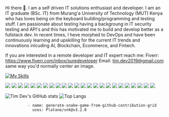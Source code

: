 Hi there 👋. I am a self driven IT solutions enthusiast and developer. I am an IT graduate (BSc. IT) from Murang'a University of Technology (MUT) Kenya who has loves being on the keyboard building/programming and testing stuff. I am passionate about testing having a backgroung in IT security testing and API's and this has motivated me to build and develop better as a fullstack dev. In recent times, I heve morphed to DevOps and have been continuously learning and upskilling for the current IT trends and innovations inlcuding AI, Blockchain, Ecommerce, and Fintech. 

If you are interested in a remote developer and IT expert reach me:
Fiverr: https://www.fiverr.com/inbox/suredeveloper
Email: tim.dev2019@gmail.com
same way you'd normally center an image.


[![My Skills](https://skillicons.dev/icons?i=css,discord,django,docker,express,firebase,github,sublime,ruby,redux,mongo,php,go,graphql,heroku,nodejs,figma&theme=light)](https://skillicons.dev)


<img src="https://img.shields.io/badge/Wordpress-21759B?style=for-the-badge&logo=wordpress&logoColor=white" /> <img src="https://img.shields.io/badge/shopify-8DB543?style=for-the-badge&logo=Shopify&logoColor=white" />  <img src="https://img.shields.io/badge/Kubernetes-3069DE?style=for-the-badge&logo=kubernetes&logoColor=white" /> <img src="https://img.shields.io/badge/Jenkins-49728B?style=for-the-badge&logo=jenkins&logoColor=white" /> <img src="https://img.shields.io/badge/Vercel-000000?style=for-the-badge&logo=vercel&logoColor=white" /> <img src="https://img.shields.io/badge/Elastic_Search-005571?style=for-the-badge&logo=elasticsearch&logoColor=white" /> <img src="https://img.shields.io/badge/Pexels-05A081?style=for-the-badge&logo=pexels&logoColor=white" /> <img src="https://img.shields.io/badge/Ansible-000000?style=for-the-badge&logo=ansible&logoColor=white" />
<img src="https://img.shields.io/badge/Composer-885630?style=for-the-badge&logo=Composer&logoColor=white" /> <img src="https://img.shields.io/badge/Laravel-FF2D20?style=for-the-badge&logo=laravel&logoColor=white"/> <img src="https://img.shields.io/badge/next%20js-000000?style=for-the-badge&logo=nextdotjs&logoColor=white" />
<img src="https://img.shields.io/badge/npm-CB3837?style=for-the-badge&logo=npm&logoColor=white" /> <img src="https://img.shields.io/badge/nuxt%20js-00C58E?style=for-the-badge&logo=nuxtdotjs&logoColor=white" /> <img src="https://img.shields.io/badge/Postman-FF6C37?style=for-the-badge&logo=Postman&logoColor=white" />
<img src="https://img.shields.io/badge/remix-000000?style=for-the-badge&logo=remix&logoColor=white"/> <img src="https://img.shields.io/badge/Sass-CC6699?style=for-the-badge&logo=sass&logoColor=white" />
<img src="https://img.shields.io/badge/Spring_Boot-F2F4F9?style=for-the-badge&logo=spring-boot"/> <img src="https://img.shields.io/badge/Swagger-85EA2D?style=for-the-badge&logo=Swagger&logoColor=white" /> <img src="https://img.shields.io/badge/Vue%20js-35495E?style=for-the-badge&logo=vuedotjs&logoColor=4FC08D" /> <img src="https://img.shields.io/badge/Xampp-F37623?style=for-the-badge&logo=xampp&logoColor=white" /> <img src="https://img.shields.io/badge/VSCode-0078D4?style=for-the-badge&logo=visual%20studio%20code&logoColor=white" /> <img src="https://img.shields.io/badge/VMware-231f20?style=for-the-badge&logo=VMware&logoColor=white" /> <img src="https://img.shields.io/badge/VirtualBox-21416b?style=for-the-badge&logo=VirtualBox&logoColor=white" /> <img src="https://img.shields.io/badge/Proxmox-E57000?style=for-the-badge&logo=proxmox&logoColor=white" />

![Tim Dev's GitHub stats](https://github-readme-stats.vercel.app/api?username=Timdev0x&show_icons=true&theme=radical) 
![Top Langs](https://github-readme-stats.vercel.app/api/top-langs/?username=Timdev0x&hide_progress=true)
             
              - name: generate-snake-game-from-github-contribution-grid
                uses: Platane/snk@v3.2.0
            



